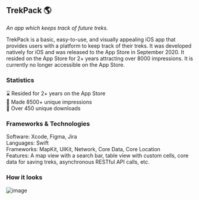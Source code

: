 ## TrekPack :earth_americas:
*An app which keeps track of future treks.*

TrekPack is a basic, easy-to-use, and visually appealing iOS app that provides users with a platform to keep track of their treks. It was developed natively for iOS and was released to the App Store in September 2020. It resided on the App Store for 2+ years attracting over 8000 impressions. It is currently no longer accessible on the App Store.

### Statistics
:hourglass: Resided for 2+ years on the App Store<br>
:eyes: Made 8500+ unique impressions<br>
:iphone: Over 450 unique downloads

### Frameworks & Technologies
Software: Xcode, Figma, Jira<br>
Languages: Swift<br>
Frameworks: MapKit, UIKit, Network, Core Data, Core Location<br>
Features: A map view with a search bar, table view with custom cells, core data for saving treks, asynchronous RESTful API calls, etc. 

### How it looks
![image](https://user-images.githubusercontent.com/49799691/233746368-048dc8a3-92c5-467d-ae52-368f0781a594.png)

